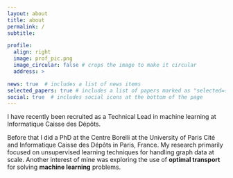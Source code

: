 ```yaml
---
layout: about
title: about
permalink: /
subtitle:

profile:
  align: right
  image: prof_pic.png
  image_circular: false # crops the image to make it circular
  address: >

news: true  # includes a list of news items
selected_papers: true # includes a list of papers marked as "selected={true}"
social: true  # includes social icons at the bottom of the page
---
```

I have recently been recruited as a Technical Lead in machine learning at Informatique Caisse des Dépôts.

Before that I did a PhD at the Centre Borelli at the University of Paris Cité and Informatique Caisse des Dépôts in Paris, France. My research primarily focused on unsupervised learning techniques for handling graph data at scale. Another interest of mine was exploring the use of **optimal transport** for solving **machine learning** problems.


